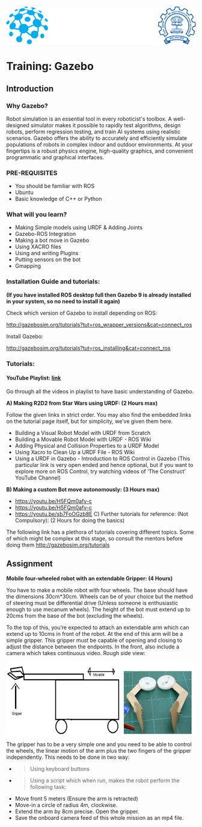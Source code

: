 <p>
<img align="left" src="assets/UMIC.png" alt="UMIC logo" style="height: 100px; width:400px;">
<img align="right" src="assets/IITB-logo.png"alt="UMIC logo" style="height: 100px; width:100px;"/>
</p>

<br>
<br>
<br>
<br>
<br>
<br>

# **Training: Gazebo**
## Introduction
### Why Gazebo?
Robot simulation is an essential tool in every roboticist's toolbox. A well-designed simulator
makes it possible to rapidly test algorithms, design robots, perform regression testing, and
train AI systems using realistic scenarios. Gazebo offers the ability to accurately and
efficiently simulate populations of robots in complex indoor and outdoor environments. At
your fingertips is a robust physics engine, high-quality graphics, and convenient
programmatic and graphical interfaces.

### PRE-REQUISITES
* You should be familiar with ROS
* Ubuntu
* Basic knowledge of C++ or Python

### What will you learn?
* Making Simple models using URDF & Adding Joints
* Gazebo-ROS Integration
* Making a bot move in Gazebo
* Using XACRO files
* Using and writing Plugins
* Putting sensors on the bot
* Gmapping

### Installation Guide and tutorials:

**(If you have installed ROS desktop full then Gazebo 9 is already installed in your
system, so no need to install it again)**

Check which version of Gazebo to install depending on ROS:

http://gazebosim.org/tutorials?tut=ros_wrapper_versions&cat=connect_ros

Install Gazebo:

http://gazebosim.org/tutorials?tut=ros_installing&cat=connect_ros

### Tutorials:
#### YouTube Playlist: [link](https://youtube.com/playlist?list=PLK0b4e05LnzbHiGDGTgE_FIWpOCvndtYx)
Go through all the videos in playlist to have basic understanding of Gazebo.


**A) Making R2D2 from Star Wars using URDF: (2 Hours max)**

Follow the given links in strict order. You may also find the embedded links on the tutorial page itself, but for simplicity, we’ve given them here.
* Building a Visual Robot Model with URDF from Scratch
* Building a Movable Robot Model with URDF - ROS Wiki
* Adding Physical and Collision Properties to a URDF Model
* Using Xacro to Clean Up a URDF File - ROS Wiki
* Using a URDF in Gazebo - Introduction to ROS Control in Gazebo (This particular link is very open ended and hence optional, but if you want to explore more on ROS Control, try watching videos of ‘The Construct’ YouTube Channel)
  
**B) Making a custom Bot move autonomously: (3 Hours max)**
* https://youtu.be/H5FQm0afv-c
* https://youtu.be/H5FQm0afv-c
* https://youtu.be/sb7FoOGzb8E
C) Further tutorials for reference: (Not Compulsory): (2 Hours for doing the basics)

The following link has a plethora of tutorials covering different topics. Some of which
might be complex at this stage, so consult the mentors before doing them
http://gazebosim.org/tutorials


## Assignment

**Mobile four-wheeled robot with an extendable Gripper: (4 Hours)**

You have to make a mobile robot with four wheels. The base should have the dimensions
30cm*30cm. Wheels can be of your choice but the method of steering must be differential
drive (Unless someone is enthusiastic enough to use mecanum wheels).
The height of the bot must extend up to 20cms from the base of the bot (excluding the
wheels).

To the top of this, you’re expected to attach an extendable arm which can extend up to
10cms in front of the robot. At the end of this arm will be a simple gripper. This gripper must
be capable of opening and closing to adjust the distance between the endpoints.
In the front, also include a camera which takes continuous video.
Rough side view:

<p>
<img align="center" src="assets/gazebofig1.png"alt="UMIC logo" />
</p>

The gripper has to be a very simple one and you need to be able to control the wheels, the
linear motion of the arm plus the two fingers of the gripper independently. This needs to be
done in two way:
* > Using keyboard buttons
* > Using a script which when run, makes the robot perform the following task:
* Move front 5 meters (Ensure the arm is retracted)
* Move-in a  circle of radius 4m, clockwise.
* Extend the arm by 8cm precise. Open the gripper.
* Save the onboard camera feed of this whole mission as an mp4 file.

